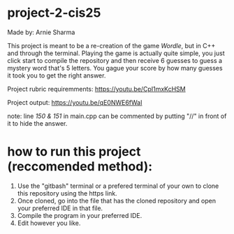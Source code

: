 # project-2-cis25

Made by: Arnie Sharma

This project is meant to be a re-creation of the game _Wordle_, but in C++ and through the terminal. Playing the game is actually quite simple, you just click start to compile the repository and then receive 6 guesses to guess a mystery word that's 5 letters. You gague your score by how many guesses it took you to get the right answer.

Project rubric requiremments: https://youtu.be/CpI1mxKcHSM

Project output: https://youtu.be/qE0NWE6fWaI

note: line _150 & 151_ in main.cpp can be commented by putting "//" in front of it to hide the answer.

# how to run this project (reccomended method):
1) Use the "gitbash" terminal or a prefered terminal of your own to clone this repository using the https link.
2) Once cloned, go into the file that has the cloned repository and open your preferred IDE in that file.
3) Compile the program in your preferred IDE.
4) Edit however you like.
